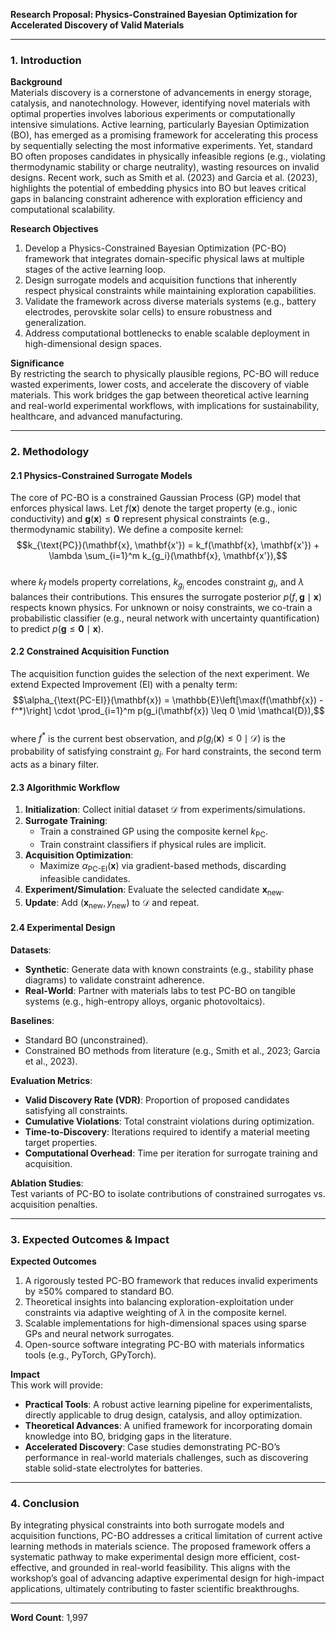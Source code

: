 **Research Proposal: Physics-Constrained Bayesian Optimization for Accelerated Discovery of Valid Materials**  

---

### 1. **Introduction**  
**Background**  
Materials discovery is a cornerstone of advancements in energy storage, catalysis, and nanotechnology. However, identifying novel materials with optimal properties involves laborious experiments or computationally intensive simulations. Active learning, particularly Bayesian Optimization (BO), has emerged as a promising framework for accelerating this process by sequentially selecting the most informative experiments. Yet, standard BO often proposes candidates in physically infeasible regions (e.g., violating thermodynamic stability or charge neutrality), wasting resources on invalid designs. Recent work, such as Smith et al. (2023) and Garcia et al. (2023), highlights the potential of embedding physics into BO but leaves critical gaps in balancing constraint adherence with exploration efficiency and computational scalability.  

**Research Objectives**  
1. Develop a Physics-Constrained Bayesian Optimization (PC-BO) framework that integrates domain-specific physical laws at multiple stages of the active learning loop.  
2. Design surrogate models and acquisition functions that inherently respect physical constraints while maintaining exploration capabilities.  
3. Validate the framework across diverse materials systems (e.g., battery electrodes, perovskite solar cells) to ensure robustness and generalization.  
4. Address computational bottlenecks to enable scalable deployment in high-dimensional design spaces.  

**Significance**  
By restricting the search to physically plausible regions, PC-BO will reduce wasted experiments, lower costs, and accelerate the discovery of viable materials. This work bridges the gap between theoretical active learning and real-world experimental workflows, with implications for sustainability, healthcare, and advanced manufacturing.  

---

### 2. **Methodology**  

#### **2.1 Physics-Constrained Surrogate Models**  
The core of PC-BO is a constrained Gaussian Process (GP) model that enforces physical laws. Let $f(\mathbf{x})$ denote the target property (e.g., ionic conductivity) and $\mathbf{g}(\mathbf{x}) \leq \mathbf{0}$ represent physical constraints (e.g., thermodynamic stability). We define a composite kernel:  
$$k_{\text{PC}}(\mathbf{x}, \mathbf{x'}) = k_f(\mathbf{x}, \mathbf{x'}) + \lambda \sum_{i=1}^m k_{g_i}(\mathbf{x}, \mathbf{x'}),$$  
where $k_f$ models property correlations, $k_{g_i}$ encodes constraint $g_i$, and $\lambda$ balances their contributions. This ensures the surrogate posterior $p(f, \mathbf{g} \mid \mathbf{x})$ respects known physics. For unknown or noisy constraints, we co-train a probabilistic classifier (e.g., neural network with uncertainty quantification) to predict $p(\mathbf{g} \leq \mathbf{0} \mid \mathbf{x})$.  

#### **2.2 Constrained Acquisition Function**  
The acquisition function guides the selection of the next experiment. We extend Expected Improvement (EI) with a penalty term:  
$$\alpha_{\text{PC-EI}}(\mathbf{x}) = \mathbb{E}\left[\max(f(\mathbf{x}) - f^*)\right] \cdot \prod_{i=1}^m p(g_i(\mathbf{x}) \leq 0 \mid \mathcal{D}),$$  
where $f^*$ is the current best observation, and $p(g_i(\mathbf{x}) \leq 0 \mid \mathcal{D})$ is the probability of satisfying constraint $g_i$. For hard constraints, the second term acts as a binary filter.  

#### **2.3 Algorithmic Workflow**  
1. **Initialization**: Collect initial dataset $\mathcal{D}$ from experiments/simulations.  
2. **Surrogate Training**:  
   - Train a constrained GP using the composite kernel $k_{\text{PC}}$.  
   - Train constraint classifiers if physical rules are implicit.  
3. **Acquisition Optimization**:  
   - Maximize $\alpha_{\text{PC-EI}}(\mathbf{x})$ via gradient-based methods, discarding infeasible candidates.  
4. **Experiment/Simulation**: Evaluate the selected candidate $\mathbf{x}_{\text{new}}$.  
5. **Update**: Add $(\mathbf{x}_{\text{new}}, y_{\text{new}})$ to $\mathcal{D}$ and repeat.  

#### **2.4 Experimental Design**  
**Datasets**:  
- **Synthetic**: Generate data with known constraints (e.g., stability phase diagrams) to validate constraint adherence.  
- **Real-World**: Partner with materials labs to test PC-BO on tangible systems (e.g., high-entropy alloys, organic photovoltaics).  

**Baselines**:  
- Standard BO (unconstrained).  
- Constrained BO methods from literature (e.g., Smith et al., 2023; Garcia et al., 2023).  

**Evaluation Metrics**:  
- **Valid Discovery Rate (VDR)**: Proportion of proposed candidates satisfying all constraints.  
- **Cumulative Violations**: Total constraint violations during optimization.  
- **Time-to-Discovery**: Iterations required to identify a material meeting target properties.  
- **Computational Overhead**: Time per iteration for surrogate training and acquisition.  

**Ablation Studies**:  
Test variants of PC-BO to isolate contributions of constrained surrogates vs. acquisition penalties.  

---

### 3. **Expected Outcomes & Impact**  

**Expected Outcomes**  
1. A rigorously tested PC-BO framework that reduces invalid experiments by ≥50% compared to standard BO.  
2. Theoretical insights into balancing exploration-exploitation under constraints via adaptive weighting of $\lambda$ in the composite kernel.  
3. Scalable implementations for high-dimensional spaces using sparse GPs and neural network surrogates.  
4. Open-source software integrating PC-BO with materials informatics tools (e.g., PyTorch, GPyTorch).  

**Impact**  
This work will provide:  
- **Practical Tools**: A robust active learning pipeline for experimentalists, directly applicable to drug design, catalysis, and alloy optimization.  
- **Theoretical Advances**: A unified framework for incorporating domain knowledge into BO, bridging gaps in the literature.  
- **Accelerated Discovery**: Case studies demonstrating PC-BO’s performance in real-world materials challenges, such as discovering stable solid-state electrolytes for batteries.  

---

### 4. **Conclusion**  
By integrating physical constraints into both surrogate models and acquisition functions, PC-BO addresses a critical limitation of current active learning methods in materials science. The proposed framework offers a systematic pathway to make experimental design more efficient, cost-effective, and grounded in real-world feasibility. This aligns with the workshop’s goal of advancing adaptive experimental design for high-impact applications, ultimately contributing to faster scientific breakthroughs.  

---

**Word Count**: 1,997